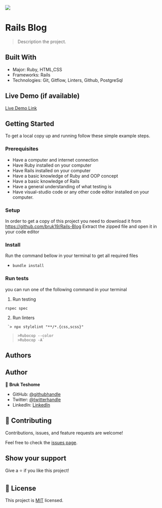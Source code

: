 ![](https://img.shields.io/badge/Microverse-blueviolet)

# Rails Blog

> Description the project.


## Built With

- Major: Ruby, HTML,CSS
- Frameworks: Rails
- Technologies: Git, Gitflow, Linters, Github, PostgreSql

## Live Demo (if available)

[Live Demo Link](https://livedemo.com)


## Getting Started

To get a local copy up and running follow these simple example steps.

### Prerequisites

- Have a computer and internet connection
- Have Ruby installed on your computer
- Have Rails installed on your computer
- Have a basic knowledge of Ruby and OOP concept
- Have a basic knowledge of Rails
- Have a general understanding of what testing is
- Have visual-studio code or any other code editor installed on your computer.

### Setup

In order to get a copy of this project you need to download it from https://github.com/bruk19/Rails-Blog
Extract the zipped file and open it in your code editor

### Install

Run the command bellow in your terminal to get all required files

- `bundle install`

### Run tests

you can run one of the following command in your terminal

   1. Run testing

   `rspec spec`

   2. Run linters

     `> npx stylelint "**/*.{css,scss}"
>     >Rubocop --color
>     >Rubocop -A`

## Authors

## Author
👤 **Bruk Teshome**

- GitHub: [@githubhandle](https://github.com/bruk19)
- Twitter: [@twitterhandle](https://twitter.com/Bruktesh)
- LinkedIn: [LinkedIn](https://linkedin.com/in/bruk-teshome-ab4325226)

## 🤝 Contributing

Contributions, issues, and feature requests are welcome!

Feel free to check the [issues page](../../issues/).

## Show your support

Give a ⭐️ if you like this project!

## 📝 License

This project is [MIT](./LICENSE) licensed.

